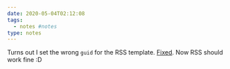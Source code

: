 ```yaml
---
date: 2020-05-04T02:12:08
tags:
  - notes #notes
type: notes
---
```


Turns out I set the wrong `guid` for the RSS template. [Fixed](https://github.com/ybbond/ybbond-hugo/commit/c490b0cb0d0db6a1e5ab8075f9f4e041ec3caf68). Now RSS should work fine :D
